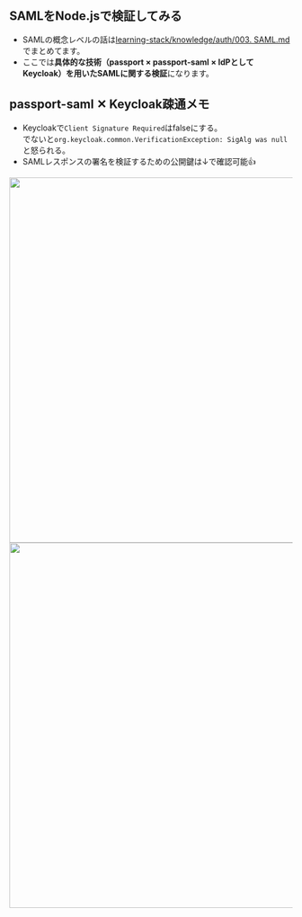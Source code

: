 ## SAMLをNode.jsで検証してみる
- SAMLの概念レベルの話は[learning-stack/knowledge/auth/003. SAML.md](https://github.com/daisuketakakuwa/learning-stack/blob/main/knowledge/auth/003.%20SAML.md)でまとめてます。
- ここでは**具体的な技術（passport × passport-saml × IdPとしてKeycloak）を用いたSAMLに関する検証**になります。

## passport-saml ✕ Keycloak疎通メモ
- Keycloakで`Client Signature Required`はfalseにする。<br>
でないと`org.keycloak.common.VerificationException: SigAlg was null`と怒られる。
- SAMLレスポンスの署名を検証するための公開鍵は↓で確認可能👍

<img src="https://github.com/daisuketakakuwa/nodejs-learning/assets/66095465/c46885ae-029d-410a-90ee-fe00e213c690" width="650px">
<img src="https://github.com/daisuketakakuwa/nodejs-learning/assets/66095465/9d2b450b-5cc0-423b-b232-00aaddf2ddea" width="650px">
